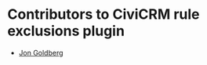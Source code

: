 # Contributors to CiviCRM rule exclusions plugin

- [Jon Goldberg](https://github.com/MegaphoneJon)
